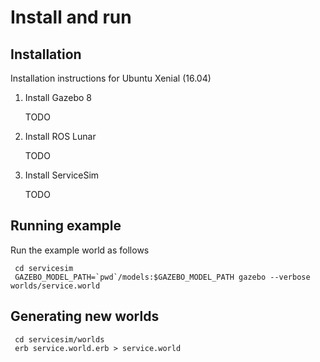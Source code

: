 # Install and run

## Installation

Installation instructions for Ubuntu Xenial (16.04)

1. Install Gazebo 8

    TODO

1. Install ROS Lunar

    TODO

1. Install ServiceSim

    TODO

## Running example

Run the example world as follows

     cd servicesim
     GAZEBO_MODEL_PATH=`pwd`/models:$GAZEBO_MODEL_PATH gazebo --verbose worlds/service.world

## Generating new worlds

     cd servicesim/worlds
     erb service.world.erb > service.world